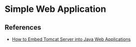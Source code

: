 # Simple Web Application

## References
- [How to Embed Tomcat Server into Java Web Applications](https://www.codejava.net/servers/tomcat/how-to-embed-tomcat-server-into-java-web-applications)

